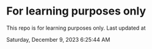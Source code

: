 # For learning purposes only
This repo is for learning purposes only.
Last updated at

Saturday, December 9, 2023 6:25:44 AM

